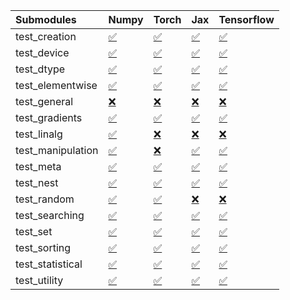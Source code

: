 | Submodules        | Numpy                                                                                                                           | Torch                                                                                                                           | Jax                                                                                                                             | Tensorflow                                                                                                                      |
|:------------------|:--------------------------------------------------------------------------------------------------------------------------------|:--------------------------------------------------------------------------------------------------------------------------------|:--------------------------------------------------------------------------------------------------------------------------------|:--------------------------------------------------------------------------------------------------------------------------------|
| test_creation     | <a href="https://github.com/unifyai/ivy/runs/8191567331?check_suite_focus=true" rel="noopener noreferrer" target="_blank">✅</a> | <a href="https://github.com/unifyai/ivy/runs/8191569982?check_suite_focus=true" rel="noopener noreferrer" target="_blank">✅</a> | <a href="https://github.com/unifyai/ivy/runs/8191572990?check_suite_focus=true" rel="noopener noreferrer" target="_blank">✅</a> | <a href="https://github.com/unifyai/ivy/runs/8191575653?check_suite_focus=true" rel="noopener noreferrer" target="_blank">✅</a> |
| test_device       | <a href="https://github.com/unifyai/ivy/runs/8191567476?check_suite_focus=true" rel="noopener noreferrer" target="_blank">✅</a> | <a href="https://github.com/unifyai/ivy/runs/8191570155?check_suite_focus=true" rel="noopener noreferrer" target="_blank">✅</a> | <a href="https://github.com/unifyai/ivy/runs/8191573157?check_suite_focus=true" rel="noopener noreferrer" target="_blank">✅</a> | <a href="https://github.com/unifyai/ivy/runs/8191575888?check_suite_focus=true" rel="noopener noreferrer" target="_blank">✅</a> |
| test_dtype        | <a href="https://github.com/unifyai/ivy/runs/8191567609?check_suite_focus=true" rel="noopener noreferrer" target="_blank">✅</a> | <a href="https://github.com/unifyai/ivy/runs/8191570313?check_suite_focus=true" rel="noopener noreferrer" target="_blank">✅</a> | <a href="https://github.com/unifyai/ivy/runs/8191573319?check_suite_focus=true" rel="noopener noreferrer" target="_blank">✅</a> | <a href="https://github.com/unifyai/ivy/runs/8191576141?check_suite_focus=true" rel="noopener noreferrer" target="_blank">✅</a> |
| test_elementwise  | <a href="https://github.com/unifyai/ivy/runs/8191567746?check_suite_focus=true" rel="noopener noreferrer" target="_blank">✅</a> | <a href="https://github.com/unifyai/ivy/runs/8191570473?check_suite_focus=true" rel="noopener noreferrer" target="_blank">✅</a> | <a href="https://github.com/unifyai/ivy/runs/8191573470?check_suite_focus=true" rel="noopener noreferrer" target="_blank">✅</a> | <a href="https://github.com/unifyai/ivy/runs/8191576325?check_suite_focus=true" rel="noopener noreferrer" target="_blank">✅</a> |
| test_general      | <a href="https://github.com/unifyai/ivy/runs/8191567894?check_suite_focus=true" rel="noopener noreferrer" target="_blank">❌</a> | <a href="https://github.com/unifyai/ivy/runs/8191570672?check_suite_focus=true" rel="noopener noreferrer" target="_blank">❌</a> | <a href="https://github.com/unifyai/ivy/runs/8191573633?check_suite_focus=true" rel="noopener noreferrer" target="_blank">❌</a> | <a href="https://github.com/unifyai/ivy/runs/8191576491?check_suite_focus=true" rel="noopener noreferrer" target="_blank">❌</a> |
| test_gradients    | <a href="https://github.com/unifyai/ivy/runs/8191568035?check_suite_focus=true" rel="noopener noreferrer" target="_blank">✅</a> | <a href="https://github.com/unifyai/ivy/runs/8191570832?check_suite_focus=true" rel="noopener noreferrer" target="_blank">✅</a> | <a href="https://github.com/unifyai/ivy/runs/8191573815?check_suite_focus=true" rel="noopener noreferrer" target="_blank">✅</a> | <a href="https://github.com/unifyai/ivy/runs/8191576645?check_suite_focus=true" rel="noopener noreferrer" target="_blank">✅</a> |
| test_linalg       | <a href="https://github.com/unifyai/ivy/runs/8191568251?check_suite_focus=true" rel="noopener noreferrer" target="_blank">✅</a> | <a href="https://github.com/unifyai/ivy/runs/8191571026?check_suite_focus=true" rel="noopener noreferrer" target="_blank">❌</a> | <a href="https://github.com/unifyai/ivy/runs/8191573987?check_suite_focus=true" rel="noopener noreferrer" target="_blank">❌</a> | <a href="https://github.com/unifyai/ivy/runs/8191576802?check_suite_focus=true" rel="noopener noreferrer" target="_blank">❌</a> |
| test_manipulation | <a href="https://github.com/unifyai/ivy/runs/8191568394?check_suite_focus=true" rel="noopener noreferrer" target="_blank">✅</a> | <a href="https://github.com/unifyai/ivy/runs/8191571211?check_suite_focus=true" rel="noopener noreferrer" target="_blank">❌</a> | <a href="https://github.com/unifyai/ivy/runs/8191574156?check_suite_focus=true" rel="noopener noreferrer" target="_blank">✅</a> | <a href="https://github.com/unifyai/ivy/runs/8191576949?check_suite_focus=true" rel="noopener noreferrer" target="_blank">✅</a> |
| test_meta         | <a href="https://github.com/unifyai/ivy/runs/8191568594?check_suite_focus=true" rel="noopener noreferrer" target="_blank">✅</a> | <a href="https://github.com/unifyai/ivy/runs/8191571388?check_suite_focus=true" rel="noopener noreferrer" target="_blank">✅</a> | <a href="https://github.com/unifyai/ivy/runs/8191574333?check_suite_focus=true" rel="noopener noreferrer" target="_blank">✅</a> | <a href="https://github.com/unifyai/ivy/runs/8191577087?check_suite_focus=true" rel="noopener noreferrer" target="_blank">✅</a> |
| test_nest         | <a href="https://github.com/unifyai/ivy/runs/8191568757?check_suite_focus=true" rel="noopener noreferrer" target="_blank">✅</a> | <a href="https://github.com/unifyai/ivy/runs/8191571552?check_suite_focus=true" rel="noopener noreferrer" target="_blank">✅</a> | <a href="https://github.com/unifyai/ivy/runs/8191574517?check_suite_focus=true" rel="noopener noreferrer" target="_blank">✅</a> | <a href="https://github.com/unifyai/ivy/runs/8191577277?check_suite_focus=true" rel="noopener noreferrer" target="_blank">✅</a> |
| test_random       | <a href="https://github.com/unifyai/ivy/runs/8191568894?check_suite_focus=true" rel="noopener noreferrer" target="_blank">✅</a> | <a href="https://github.com/unifyai/ivy/runs/8191571756?check_suite_focus=true" rel="noopener noreferrer" target="_blank">✅</a> | <a href="https://github.com/unifyai/ivy/runs/8191574652?check_suite_focus=true" rel="noopener noreferrer" target="_blank">❌</a> | <a href="https://github.com/unifyai/ivy/runs/8191577427?check_suite_focus=true" rel="noopener noreferrer" target="_blank">❌</a> |
| test_searching    | <a href="https://github.com/unifyai/ivy/runs/8191569045?check_suite_focus=true" rel="noopener noreferrer" target="_blank">✅</a> | <a href="https://github.com/unifyai/ivy/runs/8191571964?check_suite_focus=true" rel="noopener noreferrer" target="_blank">✅</a> | <a href="https://github.com/unifyai/ivy/runs/8191574799?check_suite_focus=true" rel="noopener noreferrer" target="_blank">✅</a> | <a href="https://github.com/unifyai/ivy/runs/8191577575?check_suite_focus=true" rel="noopener noreferrer" target="_blank">✅</a> |
| test_set          | <a href="https://github.com/unifyai/ivy/runs/8191569199?check_suite_focus=true" rel="noopener noreferrer" target="_blank">✅</a> | <a href="https://github.com/unifyai/ivy/runs/8191572198?check_suite_focus=true" rel="noopener noreferrer" target="_blank">✅</a> | <a href="https://github.com/unifyai/ivy/runs/8191574938?check_suite_focus=true" rel="noopener noreferrer" target="_blank">✅</a> | <a href="https://github.com/unifyai/ivy/runs/8191577711?check_suite_focus=true" rel="noopener noreferrer" target="_blank">✅</a> |
| test_sorting      | <a href="https://github.com/unifyai/ivy/runs/8191569372?check_suite_focus=true" rel="noopener noreferrer" target="_blank">✅</a> | <a href="https://github.com/unifyai/ivy/runs/8191572435?check_suite_focus=true" rel="noopener noreferrer" target="_blank">✅</a> | <a href="https://github.com/unifyai/ivy/runs/8191575101?check_suite_focus=true" rel="noopener noreferrer" target="_blank">✅</a> | <a href="https://github.com/unifyai/ivy/runs/8191577845?check_suite_focus=true" rel="noopener noreferrer" target="_blank">✅</a> |
| test_statistical  | <a href="https://github.com/unifyai/ivy/runs/8191569609?check_suite_focus=true" rel="noopener noreferrer" target="_blank">✅</a> | <a href="https://github.com/unifyai/ivy/runs/8191572651?check_suite_focus=true" rel="noopener noreferrer" target="_blank">✅</a> | <a href="https://github.com/unifyai/ivy/runs/8191575292?check_suite_focus=true" rel="noopener noreferrer" target="_blank">✅</a> | <a href="https://github.com/unifyai/ivy/runs/8191577969?check_suite_focus=true" rel="noopener noreferrer" target="_blank">✅</a> |
| test_utility      | <a href="https://github.com/unifyai/ivy/runs/8191569804?check_suite_focus=true" rel="noopener noreferrer" target="_blank">✅</a> | <a href="https://github.com/unifyai/ivy/runs/8191572840?check_suite_focus=true" rel="noopener noreferrer" target="_blank">✅</a> | <a href="https://github.com/unifyai/ivy/runs/8191575471?check_suite_focus=true" rel="noopener noreferrer" target="_blank">✅</a> | <a href="https://github.com/unifyai/ivy/runs/8191578094?check_suite_focus=true" rel="noopener noreferrer" target="_blank">✅</a> |
